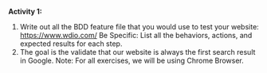 **Activity 1:**

1) Write out all the BDD feature file that you would use to test your website: https://www.wdio.com/
   Be Specific: List all the behaviors, actions, and expected results for each step.
3) The goal is the validate that our website is always the first search result in Google.
   Note: For all exercises, we will be using Chrome Browser.


